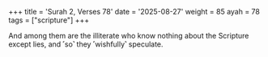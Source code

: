 +++
title = 'Surah 2, Verses 78'
date = '2025-08-27'
weight = 85
ayah = 78
tags = ["scripture"]
+++

And among them are the illiterate who know nothing about the Scripture except lies, and ˹so˺ they ˹wishfully˺ speculate.
